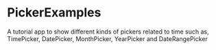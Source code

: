 # PickerExamples
A tutorial app to show different kinds of pickers related to time such as, TimePicker, DatePicker, MonthPicker, YearPicker and DateRangePicker
